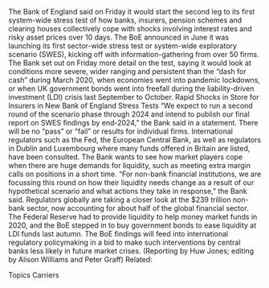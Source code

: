 The Bank of England said on Friday it would start the second leg to its first system-wide stress test of how banks, insurers, pension schemes and clearing houses collectively cope with shocks involving interest rates and risky asset prices over 10 days.
The BoE announced in June it was launching its first sector-wide stress test or system-wide exploratory scenario (SWES), kicking off with information-gathering from over 50 firms.
The Bank set out on Friday more detail on the test, saying it would look at conditions more severe, wider ranging and persistent than the “dash for cash” during March 2020, when economies went into pandemic lockdowns, or when UK government bonds went into freefall during the liability-driven investment (LDI) crisis last September to October.
Rapid Shocks in Store for Insurers in New Bank of England Stress Tests
“We expect to run a second round of the scenario phase through 2024 and intend to publish our final report on SWES findings by end-2024,” the Bank said in a statement. There will be no “pass” or “fail” or results for individual firms.
International regulators such as the Fed, the European Central Bank, as well as regulators in Dublin and Luxembourg where many funds offered in Britain are listed, have been consulted.
The Bank wants to see how market players cope when there are huge demands for liquidity, such as meeting extra margin calls on positions in a short time.
“For non-bank financial institutions, we are focussing this round on how their liquidity needs change as a result of our hypothetical scenario and what actions they take in response,” the Bank said.
Regulators globally are taking a closer look at the $239 trillion non-bank sector, now accounting for about half of the global financial sector.
The Federal Reserve had to provide liquidity to help money market funds in 2020, and the BoE stepped in to buy government bonds to ease liquidity at LDI funds last autumn.
The BoE findings will feed into international regulatory policymaking in a bid to make such interventions by central banks less likely in future market crises.
(Reporting by Huw Jones; editing by Alison Williams and Peter Graff)
Related:

Topics
Carriers
